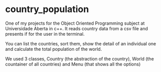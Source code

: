 # country_population
One of my projects for the Object Oriented Programming subject at Universidade Aberta in c++. 
It reads country data from a csv file and presents if for the user in the terminal.

You can list the countries, sort them, show the detail of an individual one and calculate the total population of the world.

We used 3 classes, Country (the abstraction of the country), World (the countainer of all countries) and Menu (that shows all the options)
